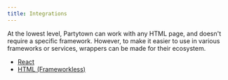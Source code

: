```yaml
---
title: Integrations
---
```


At the lowest level, Partytown can work with any HTML page, and doesn't require a specific framework. However, to make it easier to use in various frameworks or services, wrappers can be made for their ecosystem.

- [React](/react)
- [HTML (Frameworkless)](/html)
